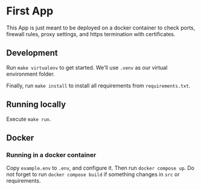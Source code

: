 # First App

This App is just meant to be deployed on a docker container to check ports, firewall rules, proxy settings, and https
termination with certificates.

## Development

Run `make virtualenv` to get started. We'll use `.venv` as our virtual environment folder.

Finally, run `make install` to install all requirements from `requirements.txt`.

## Running locally

Execute `make run`.

## Docker

### Running in a docker container

Copy `example.env` to `.env`, and configure it. Then run `docker compose up`. Do not forget to run
`docker compose build` if something changes in `src` or requirements.
